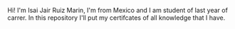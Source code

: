 Hi! I'm Isai Jair Ruiz Marin, I'm from Mexico and I am student of last year of carrer.
In this repository I'll put my certifcates of all knowledge that I have.
